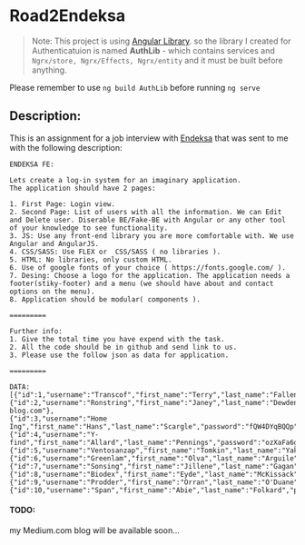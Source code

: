 # Road2Endeksa



> Note: This project is using [Angular Library](https://angular.io/guide/libraries). so the library I created for Authenticatuion is named **AuthLib** - which contains services and `Ngrx/store, Ngrx/Effects, Ngrx/entity`  and it must be built before anything.

Please remember to use `ng build AuthLib` before running `ng serve`


## Description:

This is an assignment for a job interview with [Endeksa](https://www.endeksa.com/)  that was sent to me with the following description:

```
ENDEKSA FE:

Lets create a log-in system for an imaginary application. 
The application should have 2 pages:

1. First Page: Login view.
2. Second Page: List of users with all the information. We can Edit and Delete user. Diserable BE/Fake-BE with Angular or any other tool of your knowledge to see functionality.
3. JS: Use any front-end library you are more comfortable with. We use Angular and AngularJS.
4. CSS/SASS: Use FLEX or  CSS/SASS ( no libraries ).
5. HTML: No libraries, only custom HTML.
6. Use of google fonts of your choice ( https://fonts.google.com/ ).
7. Desing: Choose a logo for the application. The application needs a footer(stiky-footer) and a menu (we should have about and contact options on the menu).
8. Application should be modular( components ).

=========

Further info:
1. Give the total time you have expend with the task.
2. All the code should be in github and send link to us.
3. Please use the follow json as data for application.

=========

DATA:
[{"id":1,"username":"Transcof","first_name":"Terry","last_name":"Fallen","password":"7NPOdNMr","photo":"http://dummyimage.com/206x204.jpg/cc0000/ffffff","email":"tfallen0@kickstarter.com"},
{"id":2,"username":"Ronstring","first_name":"Janey","last_name":"Dewdeny","password":"3Jvft4yaK","photo":"http://dummyimage.com/155x215.jpg/ff4444/ffffff","email":"jdewdeny1@over-blog.com"},
{"id":3,"username":"Home Ing","first_name":"Hans","last_name":"Scargle","password":"fQW4DYqBQQp","photo":"http://dummyimage.com/107x226.png/cc0000/ffffff","email":"hscargle2@liveinternet.ru"},
{"id":4,"username":"Y-find","first_name":"Allard","last_name":"Pennings","password":"ozXaFa6gQx","photo":"http://dummyimage.com/208x159.png/ff4444/ffffff","email":"apennings3@hostgator.com"},
{"id":5,"username":"Ventosanzap","first_name":"Tomkin","last_name":"Yakebovich","password":"utn7Fbmqi","photo":"http://dummyimage.com/230x195.bmp/dddddd/000000","email":"tyakebovich4@tinyurl.com"},
{"id":6,"username":"Greenlam","first_name":"Olva","last_name":"Arguile","password":"iQYaeyne","photo":"http://dummyimage.com/184x107.jpg/cc0000/ffffff","email":"oarguile5@creativecommons.org"},
{"id":7,"username":"Sonsing","first_name":"Jillene","last_name":"Gagan","password":"3lJOx9lpw3P","photo":"http://dummyimage.com/157x103.png/cc0000/ffffff","email":"jgagan6@cdbaby.com"},
{"id":8,"username":"Biodex","first_name":"Eyde","last_name":"McKissack","password":"0umGoWkXA","photo":"http://dummyimage.com/229x121.png/cc0000/ffffff","email":"emckissack7@goo.ne.jp"},
{"id":9,"username":"Prodder","first_name":"Orran","last_name":"O'Duane","password":"Ms4gx2R","photo":"http://dummyimage.com/214x172.bmp/ff4444/ffffff","email":"ooduane8@simplemachines.org"},
{"id":10,"username":"Span","first_name":"Abie","last_name":"Folkard","password":"mDUVLTM","photo":"http://dummyimage.com/167x148.jpg/dddddd/000000","email":"afolkard9@discovery.com"}]
```


#### TODO:
 my Medium.com blog will be available soon...
